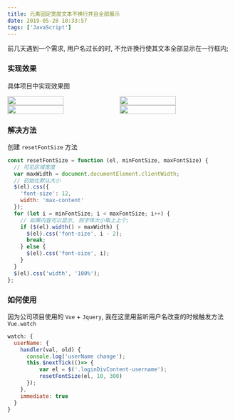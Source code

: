 ```yaml
---
title: 元素固定宽度文本不换行并且全部展示
date: 2019-05-28 10:33:57
tags: ['JavaScript']
---
```


前几天遇到一个需求, 用户名过长的时, 不允许换行使其文本全部显示在一行框内;

<!--more-->

### 实现效果

具体项目中实现效果图

<div style="display:flex;flex-wrap:wrap;">
  <img style="width:50%;height:auto;font-size:0" src="https://i.loli.net/2021/02/22/7gFZ3ljzAXqxNab.png" title="短文本" />
  <img style="width:50%;height:auto;font-size:0" src="https://i.loli.net/2021/02/22/xCfQPDWcjmUh2K9.png" title="长文本" />
  <img style="width:50%;height:auto;font-size:0" src="https://i.loli.net/2021/02/22/u68RE9niDferMgQ.png" title="长长文本" />
  <img style="width:50%;height:auto;font-size:0" src="https://i.loli.net/2021/02/22/aAK5m2riVudWEwl.png" title="长长长文本" />
</div>

### 解决方法

创建 `resetFontSize` 方法

```javascript
const resetFontSize = function (el, minFontSize, maxFontSize) {
  // 可见区域宽度
  var maxWidth = document.documentElement.clientWidth;
  // 初始化默认大小
  $(el).css({
    'font-size': 12,
    width: 'max-content'
  });
  for (let i = minFontSize; i < maxFontSize; i++) {
    // 如果内容可以显示, 则字体大小取上上个;
    if ($(el).width() > maxWidth) {
      $(el).css('font-size', i - 2);
      break;
    } else {
      $(el).css('font-size', i);
    }
  }
  $(el).css('width', '100%');
};
```

### 如何使用

因为公司项目使用的 `Vue` + `Jquery`, 我在这里用监听用户名改变的时候触发方法 `Vue.watch`

```javascript
watch: {
  userName: {
    handler(val, old) {
      console.log('userName change');
      this.$nextTick(()=> {
          var el = $('.loginDivContent-username');
          resetFontSize(el, 10, 300)
      });
    },
    immediate: true
  }
}
```
